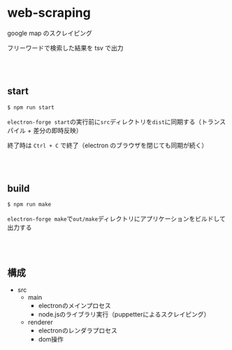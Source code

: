 # web-scraping

google map のスクレイピング

フリーワードで検索した結果を tsv で出力

<br/><br/>

## start

```bash
$ npm run start
```

`electron-forge start`の実行前に`src`ディレクトリを`dist`に同期する（トランスパイル + 差分の即時反映）

終了時は `Ctrl + C` で終了（electron のブラウザを閉じても同期が続く）

<br/><br/>

## build

```bash
$ npm run make
```

`electron-forge make`で`out/make`ディレクトリにアプリケーションをビルドして出力する

<br/><br/>

## 構成

- src
  - main
    - electronのメインプロセス
    - node.jsのライブラリ実行（puppetterによるスクレイピング）
  - renderer
    - electronのレンダラプロセス
    - dom操作
